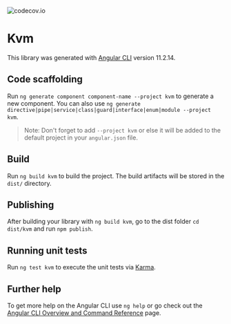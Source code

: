 ![codecov.io](https://codecov.io/github/open-amt-cloud-toolkit/ui-toolkit-angular/coverage.svg?branch=main)

# Kvm

This library was generated with [Angular CLI](https://github.com/angular/angular-cli) version 11.2.14.

## Code scaffolding

Run `ng generate component component-name --project kvm` to generate a new component. You can also use `ng generate directive|pipe|service|class|guard|interface|enum|module --project kvm`.
> Note: Don't forget to add `--project kvm` or else it will be added to the default project in your `angular.json` file. 

## Build

Run `ng build kvm` to build the project. The build artifacts will be stored in the `dist/` directory.

## Publishing

After building your library with `ng build kvm`, go to the dist folder `cd dist/kvm` and run `npm publish`.

## Running unit tests

Run `ng test kvm` to execute the unit tests via [Karma](https://karma-runner.github.io).

## Further help

To get more help on the Angular CLI use `ng help` or go check out the [Angular CLI Overview and Command Reference](https://angular.io/cli) page.
